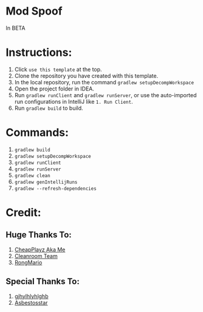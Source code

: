 # Mod Spoof

In BETA

# Instructions:

1. Click `use this template` at the top.
2. Clone the repository you have created with this template.
3. In the local repository, run the command `gradlew setupDecompWorkspace`
4. Open the project folder in IDEA.
5. Run `gradlew runClient` and `gradlew runServer`, or use the auto-imported run configurations in IntelliJ like `1. Run Client`.
6. Run `gradlew build` to build.

# Commands:

1. `gradlew build`
2. `gradlew setupDecompWorkspace`
3. `gradlew runClient`
4. `gradlew runServer`
5. `gradlew clean`
6. `gradlew genIntellijRuns`
7. `gradlew --refresh-dependencies`

# Credit:

## Huge Thanks To:
1. [CheapPlayz Aka Me](https://github.com/CheapPlayz)
2. [Cleanroom Team](https://github.com/orgs/CleanroomMC/people)
3. [RongMario](https://github.com/Rongmario)

## Special Thanks To:
1. [gjhylhlyhlghb](discordapp.com/users/429151217592041472)
2. [Asbestosstar](discordapp.com/users/209892875201150987)